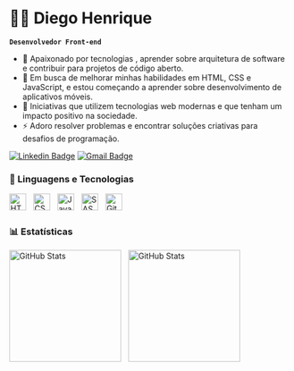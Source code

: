 # 👨‍💻 Diego Henrique

**`Desenvolvedor Front-end`**
- 👀 Apaixonado por tecnologias , aprender sobre arquitetura de software e contribuir para projetos de código aberto.
- 🌱 Em busca de melhorar minhas habilidades em HTML, CSS e JavaScript, e estou começando a aprender sobre desenvolvimento de aplicativos móveis.
- 💞️ Iniciativas que utilizem tecnologias web modernas e que tenham um impacto positivo na sociedade.
- ⚡ Adoro resolver problemas e encontrar soluções criativas para desafios de programação.

[![Linkedin Badge](https://img.shields.io/badge/-LinkedIn-6633cc?style=flat-square&logo=Linkedin&logoColor=white&link=https://www.linkedin.com/in/diego-henrique-florencio/)](https://www.linkedin.com/in/diego-henrique-florencio/)
[![Gmail Badge](https://img.shields.io/badge/-diegohenrique12200@gmail.com-6633cc?style=flat-square&logo=Gmail&logoColor=white&link=mailto:diegohenrique12200@gmail.com)](mailto:diegohenrique12200@gmail.com)

### 🤖 Linguagens e Tecnologias

<img 
    align="left" 
    alt="HTML"
    title="HTML" 
    width="30px" 
    style="padding-right: 10px;" 
    src="https://cdn.jsdelivr.net/gh/devicons/devicon@latest/icons/html5/html5-original.svg" 
/>
<img 
    align="left" 
    alt="CSS" 
    title="CSS"
    width="30px" 
    style="padding-right: 10px;" 
    src="https://cdn.jsdelivr.net/gh/devicons/devicon@latest/icons/css3/css3-original.svg" 
/>
<img 
    align="left" 
    alt="JavaScript" 
    title="JavaScript"
    width="30px" 
    style="padding-right: 10px;" 
    src="https://cdn.jsdelivr.net/gh/devicons/devicon@latest/icons/javascript/javascript-original.svg" 
  />
  <img 
    align="left" 
    alt="SASS" 
    title="SASS"
    width="30px" 
    style="padding-right: 10px;" 
    src="https://cdn.jsdelivr.net/gh/devicons/devicon@latest/icons/sass/sass-original.svg" 
/>
<img 
    align="left" 
    alt="Git" 
    title="Git"
    width="30px" 
    style="padding-right: 10px;" 
    src="https://cdn.jsdelivr.net/gh/devicons/devicon@latest/icons/git/git-original.svg" 
/>

<br/>
<br/>

### 📊 Estatísticas

<p>
  <img 
    align="left" 
    alt="GitHub Stats" 
    height="200" 
    style="padding-right: 10px;" 
    src="https://github-readme-stats.vercel.app/api?username=Diego-Henrique-code&show_icons=true&theme=tokyonight&include_all_commits=true&locale=pt-br" 
  />

<img 
      align="left" 
      alt="GitHub Stats" 
      height="200" 
      src="https://github-readme-stats.vercel.app/api/top-langs/?username=Diego-Henrique-code&theme=tokyonight&layout=compact&custom_title=Tecnologias&langs_count=9" 
  />

</p>






<!---
Diego-Henrique-code/Diego-Henrique-code is a ✨ special ✨ repository because its `README.md` (this file) appears on your GitHub profile.
You can click the Preview link to take a look at your changes.
--->
